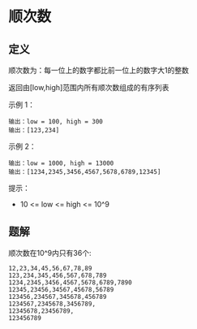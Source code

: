 # 顺次数

## 定义

顺次数为：每一位上的数字都比前一位上的数字大1的整数

返回由[low,high]范围内所有顺次数组成的有序列表


示例 1：

```
输出：low = 100, high = 300
输出：[123,234]
```

示例 2：

```
输出：low = 1000, high = 13000
输出：[1234,2345,3456,4567,5678,6789,12345]
```
 

提示：

- 10 <= low <= high <= 10^9


## 题解

顺次数在10^9内只有36个:

```
12,23,34,45,56,67,78,89
123,234,345,456,567,678,789
1234,2345,3456,4567,5678,6789,7890
12345,23456,34567,45678,56789
123456,234567,345678,456789
1234567,2345678,3456789,
12345678,23456789,
123456789
```


